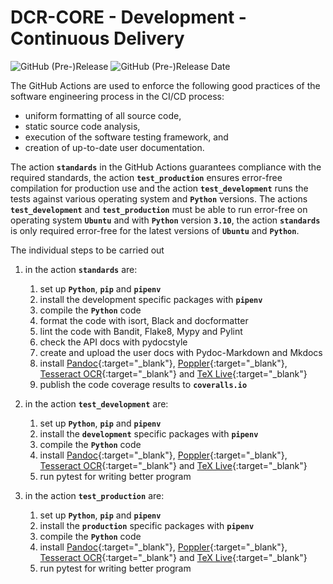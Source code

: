 # DCR-CORE - Development - Continuous Delivery

![GitHub (Pre-)Release](https://img.shields.io/github/v/release/KonnexionsGmbH/dcr-core/include_prereleases)
![GitHub (Pre-)Release Date](https://img.shields.io/github/release-date-pre/KonnexionsGmbh/dcr-core)

The GitHub Actions are used to enforce the following good practices of the software engineering process in the CI/CD process:

- uniform formatting of all source code,
- static source code analysis,
- execution of the software testing framework, and
- creation of up-to-date user documentation.

The action **`standards`** in the GitHub Actions guarantees compliance with the required standards, the action **`test_production`** ensures error-free compilation for production use and the action **`test_development`** runs the tests against various operating system and **`Python`** versions.
The actions **`test_development`** and **`test_production`** must be able to run error-free on operating system **`Ubuntu`** and with **`Python`** version **`3.10`**, the action **`standards`** is only required error-free for the latest versions of **`Ubuntu`** and **`Python`**.

The individual steps to be carried out 

1. in the action **`standards`** are:
    1. set up **`Python`**, **`pip`** and **`pipenv`**
    2. install the development specific packages with **`pipenv`**
    3. compile the **`Python`** code
    4. format the code with isort, Black and docformatter
    5. lint the code with Bandit, Flake8, Mypy and Pylint
    6. check the API docs with pydocstyle
    7. create and upload the user docs with Pydoc-Markdown and Mkdocs
    8. install [Pandoc](https://pandoc.org){:target="_blank"}, [Poppler](https://poppler.freedesktop.org){:target="_blank"}, [Tesseract OCR](https://github.com/tesseract-ocr/tesseract){:target="_blank"} and [TeX Live](https://www.tug.org/texlive){:target="_blank"}
    9. publish the code coverage results to **`coveralls.io`**

2. in the action **`test_development`** are:
    1. set up **`Python`**, **`pip`** and **`pipenv`**
    2. install the **`development`** specific packages with **`pipenv`**
    3. compile the **`Python`** code
    4. install [Pandoc](https://pandoc.org){:target="_blank"}, [Poppler](https://poppler.freedesktop.org){:target="_blank"}, [Tesseract OCR](https://github.com/tesseract-ocr/tesseract){:target="_blank"} and [TeX Live](https://www.tug.org/texlive){:target="_blank"}
    5. run pytest for writing better program

3. in the action **`test_production`** are:
    1. set up **`Python`**, **`pip`** and **`pipenv`**
    2. install the **`production`** specific packages with **`pipenv`**
    3. compile the **`Python`** code
    4. install [Pandoc](https://pandoc.org){:target="_blank"}, [Poppler](https://poppler.freedesktop.org){:target="_blank"}, [Tesseract OCR](https://github.com/tesseract-ocr/tesseract){:target="_blank"} and [TeX Live](https://www.tug.org/texlive){:target="_blank"}
    5. run pytest for writing better program
    